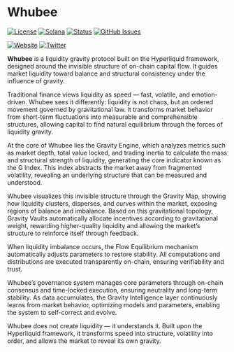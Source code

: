 # Whubee

[![License](https://img.shields.io/badge/License-MIT-blue.svg)](https://opensource.org/licenses/MIT)
[![Solana](https://img.shields.io/badge/Solana-Web3-green.svg)](https://solana.com/)
[![Status](https://img.shields.io/badge/Status-In%20Development-orange.svg)]()
[![GitHub Issues](https://img.shields.io/github/issues/yourusername/ontora-ai.svg)](https://github.com/yourusername/ontora-ai/issues)

[![Website](https://img.shields.io/badge/Website-Whubee-blue?logo=google-chrome)](https://whubee.tech/)
[![Twitter](https://img.shields.io/badge/Twitter-Whubee-blue?logo=twitter)](https://x.com/Whubeedc)

**Whubee**  is a liquidity gravity protocol built on the Hyperliquid framework, designed around the invisible structure of on-chain capital flow. It guides market liquidity toward balance and structural consistency under the influence of gravity.

Traditional finance views liquidity as speed — fast, volatile, and emotion-driven. Whubee sees it differently: liquidity is not chaos, but an ordered movement governed by gravitational law. It transforms market behavior from short-term fluctuations into measurable and comprehensible structures, allowing capital to find natural equilibrium through the forces of liquidity gravity.

At the core of Whubee lies the Gravity Engine, which analyzes metrics such as market depth, total value locked, and trading inertia to calculate the mass and structural strength of liquidity, generating the core indicator known as the G Index. This index abstracts the market away from fragmented volatility, revealing an underlying structure that can be measured and understood.

Whubee visualizes this invisible structure through the Gravity Map, showing how liquidity clusters, disperses, and curves within the market, exposing regions of balance and imbalance. Based on this gravitational topology, Gravity Vaults automatically allocate incentives according to gravitational weight, rewarding higher-quality liquidity and allowing the market’s structure to reinforce itself through feedback.

When liquidity imbalance occurs, the Flow Equilibrium mechanism automatically adjusts parameters to restore stability. All computations and distributions are executed transparently on-chain, ensuring verifiability and trust.

Whubee’s governance system manages core parameters through on-chain consensus and time-locked execution, ensuring neutrality and long-term stability. As data accumulates, the Gravity Intelligence layer continuously learns from market behavior, optimizing models and parameters, enabling the system to self-correct and evolve.

Whubee does not create liquidity — it understands it. Built upon the Hyperliquid framework, it transforms speed into structure, volatility into order, and allows the market to reveal its own gravity.
